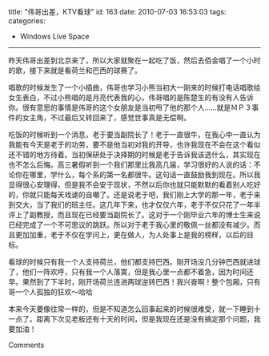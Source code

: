 title: "伟哥出差，KTV看球"
id: 163
date: 2010-07-03 16:53:03
tags: 
categories: 
- Windows Live Space
---


昨天伟哥出差到北京来了，所以大家就聚在一起吃了饭，然后去佰金唱了一个小时的歌，接下来就是看荷兰和巴西的球赛了。

唱歌的时候发生了一个小插曲，伟哥也学习小熊当初大一刚来的时候打电话唱歌给女生表白，不过小熊唱的是月亮代表我的心，伟哥唱的是陈楚生的有没有人告诉你。很有意思的事情是伟哥的这个女朋友是当初甩了他的那个人……就是ＭＰ３事件的女主角，不过最后又转回来了，感觉世事真是无偿啊。

吃饭的时候听到一个消息，老于要当副院长了！老于一直很牛，在我心中一直认为我能有今天是老于的功劳，要不是他当初对我的开导，也许我现在不会在这个看似还不错的地方待着。当初保研处于决择期的时候是老于告诉我该选什么，其实现在也不怎么后悔。高三暑假听到一个我们那里比我高几届，学习很好的人说的话：不论你在哪里，学什么，每个系的第一名都很牛。这句话一直鼓励我到现在。所以我显得很心安理得，但是我不会安于现状，不然以后你也就只能默默的看着别人吃好的，你就只能每天戏谑的自嘲了。还是说老于吧，我们刚上大学的那一年，老于来到交大，当了我们的班主任。这几年下来，也才仅仅六年，老于不仅只花了一年半评上了副教授，而且现在已经要当副院长了。这对于一个刚毕业六年的博士生来说已经完成了一个不可思议的跳跃。所以对于老于我心里的敬佩一丝都没有减少。而且更加加重，老于不仅在学问上，更在做人，为人处事上是我的榜样，以后的目标。

看球的时候只有我一个人支持荷兰，他们都支持巴西。刚开场没几分钟巴西就进球了，他们一阵欢呼，只有我一个人落寞，但是我心里一点都不着急，因为时间还早。果然到了下半时，刚开场荷兰连进两球逆转巴西！我兴奋啊！整个包厢，只有哥一个人孤独的狂欢～哈哈

本来今天要像往常一样的，但是不知道怎么回事起来的时候很难受，就一下睡到十一点了。距离下次见老板还有十天的时间，但是我现在还是没有搞定那个问题，我要加油！

Comments
